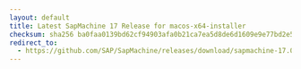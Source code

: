 ```yaml
---
layout: default
title: Latest SapMachine 17 Release for macos-x64-installer
checksum: sha256 ba0faa0139bd62cf94903afa0b21ca7ea5d8de6d1609e9e77bd2e52e474365fa
redirect_to:
  - https://github.com/SAP/SapMachine/releases/download/sapmachine-17.0.15/sapmachine-jre-17.0.15_macos-x64_bin.dmg
---
```

